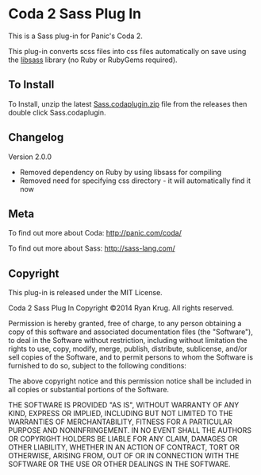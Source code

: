 # Coda 2 Sass Plug In

This is a Sass plug-in for Panic's Coda 2.

This plug-in converts scss files into css files automatically on save using the [libsass](https://github.com/hcatlin/libsass) library (no Ruby or RubyGems required).

## To Install

To Install, unzip the latest [Sass.codaplugin.zip](https://github.com/keegnotrub/coda-sass-plugin/releases) file from the releases then double click Sass.codaplugin.

## Changelog

Version 2.0.0
- Removed dependency on Ruby by using libsass for compiling
- Removed need for specifying css directory - it will automatically find it now

## Meta

To find out more about Coda:
http://panic.com/coda/

To find out more about Sass:
http://sass-lang.com/

## Copyright

This plug-in is released under the MIT License.

Coda 2 Sass Plug In
Copyright ©2014 Ryan Krug. All rights reserved.

Permission is hereby granted, free of charge, to any person obtaining a copy of this software and associated documentation files (the "Software"), to deal in the Software without restriction, including without limitation the rights to use, copy, modify, merge, publish, distribute, sublicense, and/or sell copies of the Software, and to permit persons to whom the Software is furnished to do so, subject to the following conditions:

The above copyright notice and this permission notice shall be included in all copies or substantial portions of the Software.

THE SOFTWARE IS PROVIDED "AS IS", WITHOUT WARRANTY OF ANY KIND, EXPRESS OR IMPLIED, INCLUDING BUT NOT LIMITED TO THE WARRANTIES OF MERCHANTABILITY, FITNESS FOR A PARTICULAR PURPOSE AND NONINFRINGEMENT. IN NO EVENT SHALL THE AUTHORS OR COPYRIGHT HOLDERS BE LIABLE FOR ANY CLAIM, DAMAGES OR OTHER LIABILITY, WHETHER IN AN ACTION OF CONTRACT, TORT OR OTHERWISE, ARISING FROM, OUT OF OR IN CONNECTION WITH THE SOFTWARE OR THE USE OR OTHER DEALINGS IN THE SOFTWARE.
